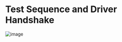 # Test Sequence and Driver Handshake

![image](https://user-images.githubusercontent.com/81433387/183288302-f3f52aaa-f1e0-4d0b-b586-ae56c06769e1.png)

